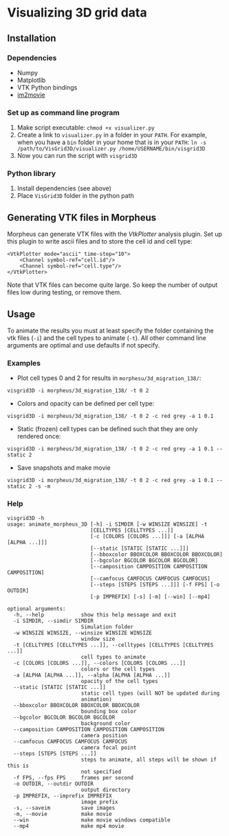 # Visualizing 3D grid data

## Installation

### Dependencies
- Numpy
- Matplotlib
- VTK Python bindings
- [im2movie](https://github.com/margrietpalm/im2movie)

### Set up as command line program
1. Make script executable:
    ```chmod +x visualizer.py```
2. Create a link to `visualizer.py` in a folder in your `PATH`. For example, when you have a `bin` folder in your home
 that is in your `PATH`: `ln -s /path/to/VisGrid3D/visualizer.py /home/USERNAME/bin/visgrid3D`
3. Now you can run the script with `visgrid3D`

### Python library
1. Install dependencies (see above)
2. Place `VisGrid3D` folder in the python path


## Generating VTK files in Morpheus
Morpheus can generate VTK files with the *VtkPlotter* analysis plugin. Set up this plugin to write ascii files and
 to store the cell id and cell type:

```
<VtkPlotter mode="ascii" time-step="10">
	<Channel symbol-ref="cell.id"/>
	<Channel symbol-ref="cell.type"/>
</VtkPlotter>
```

Note that VTK files can become quite large. So keep the number of output files low during testing, or remove them.


## Usage
To animate the results you must at least specify the folder containing the vtk files (`-i`) and the cell types
to animate (`-t`). All other command line arguments are optimal and use defaults if not specify.

### Examples

- Plot cell types 0 and 2 for results in `morphesu/3d_migration_138/`:

```visgrid3D -i morpheus/3d_migration_138/ -t 0 2```

- Colors and opacity can be defined per cell type:

```visgrid3D -i morpheus/3d_migration_138/ -t 0 2 -c red grey -a 1 0.1```

- Static (frozen) cell types can be defined such that they are only rendered once:

```visgrid3D -i morpheus/3d_migration_138/ -t 0 2 -c red grey -a 1 0.1 --static 2```

- Save snapshots and make movie

```visgrid3D -i morpheus/3d_migration_138/ -t 0 2 -c red grey -a 1 0.1 --static 2 -s -m```


### Help

```
visgrid3D -h
usage: animate_morpheus_3D [-h] -i SIMDIR [-w WINSIZE WINSIZE] -t
                           [CELLTYPES [CELLTYPES ...]]
                           [-c [COLORS [COLORS ...]]] [-a [ALPHA [ALPHA ...]]]
                           [--static [STATIC [STATIC ...]]]
                           [--bboxcolor BBOXCOLOR BBOXCOLOR BBOXCOLOR]
                           [--bgcolor BGCOLOR BGCOLOR BGCOLOR]
                           [--camposition CAMPOSITION CAMPOSITION CAMPOSITION]
                           [--camfocus CAMFOCUS CAMFOCUS CAMFOCUS]
                           [--steps [STEPS [STEPS ...]]] [-f FPS] [-o OUTDIR]
                           [-p IMPREFIX] [-s] [-m] [--win] [--mp4]

optional arguments:
  -h, --help            show this help message and exit
  -i SIMDIR, --simdir SIMDIR
                        Simulation folder
  -w WINSIZE WINSIZE, --winsize WINSIZE WINSIZE
                        window size
  -t [CELLTYPES [CELLTYPES ...]], --celltypes [CELLTYPES [CELLTYPES ...]]
                        cell types to animate
  -c [COLORS [COLORS ...]], --colors [COLORS [COLORS ...]]
                        colors or the cell types
  -a [ALPHA [ALPHA ...]], --alpha [ALPHA [ALPHA ...]]
                        opacity of the cell types
  --static [STATIC [STATIC ...]]
                        static cell types (will NOT be updated during
                        animation)
  --bboxcolor BBOXCOLOR BBOXCOLOR BBOXCOLOR
                        bounding box color
  --bgcolor BGCOLOR BGCOLOR BGCOLOR
                        background color
  --camposition CAMPOSITION CAMPOSITION CAMPOSITION
                        camera position
  --camfocus CAMFOCUS CAMFOCUS CAMFOCUS
                        camera focal point
  --steps [STEPS [STEPS ...]]
                        steps to animate, all steps will be shown if this is
                        not specified
  -f FPS, --fps FPS     frames per second
  -o OUTDIR, --outdir OUTDIR
                        output directory
  -p IMPREFIX, --imprefix IMPREFIX
                        image prefix
  -s, --saveim          save images
  -m, --movie           make movie
  --win                 make movie windows compatible
  --mp4                 make mp4 movie
```
